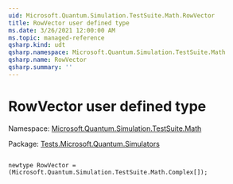 ```yaml
---
uid: Microsoft.Quantum.Simulation.TestSuite.Math.RowVector
title: RowVector user defined type
ms.date: 3/26/2021 12:00:00 AM
ms.topic: managed-reference
qsharp.kind: udt
qsharp.namespace: Microsoft.Quantum.Simulation.TestSuite.Math
qsharp.name: RowVector
qsharp.summary: ''
---
```


# RowVector user defined type

Namespace: [Microsoft.Quantum.Simulation.TestSuite.Math](xref:Microsoft.Quantum.Simulation.TestSuite.Math)

Package: [Tests.Microsoft.Quantum.Simulators](https://nuget.org/packages/Tests.Microsoft.Quantum.Simulators)




```qsharp

newtype RowVector = (Microsoft.Quantum.Simulation.TestSuite.Math.Complex[]);
```

